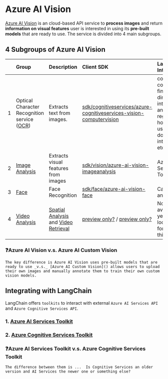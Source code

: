 # Azure AI Vision

[Azure AI Vision](https://learn.microsoft.com/en-us/azure/ai-services/computer-vision/) is an cloud-based API service to **process images** and return **information on visual features** user is interested in using its **pre-built models** that are ready to use. The service is divided into 4 main subgroups.

## 4 Subgroups of Azure AI Vision
|   | Group  | Description | Client SDK | LangChain Integration |
|:-:|:--------|:------------|:---|:-----|
| 1 | Optical Character Recognition service ([OCR](https://learn.microsoft.com/en-us/azure/ai-services/computer-vision/overview-ocr))  | Extracts text from images. | [sdk/cognitiveservices/azure-cognitiveservices-vision-computervision](https://github.com/Azure/azure-sdk-for-python/tree/main/sdk/cognitiveservices/azure-cognitiveservices-vision-computervision) | confusing... couldnt find like direct integration, and blury regarding how ocr is used in ai document intelligence etc... |
| 2 | [Image Analysis](https://learn.microsoft.com/en-us/azure/ai-services/computer-vision/overview-image-analysis?tabs=4-0) | Extracts visual features from images | [sdk/vision/azure-ai-vision-imageanalysis](https://github.com/Azure/azure-sdk-for-python/tree/azure-ai-vision-imageanalysis_1.0.0b3/sdk/vision/azure-ai-vision-imageanalysis)  | Azure AI Service Toolkit |
| 3 | [Face](https://learn.microsoft.com/en-us/azure/ai-services/computer-vision/overview-identity) | Face Recognition | [sdk/face/azure-ai-vision-face](https://github.com/Azure/azure-sdk-for-python/tree/azure-ai-vision-imageanalysis_1.0.0b3/sdk/face/azure-ai-vision-face) |  Can't find anything... |
| 4 | [Video Analysis](https://learn.microsoft.com/en-us/azure/ai-services/computer-vision/intro-to-spatial-analysis-public-preview?tabs=sa) | [Spatial Analysis](https://learn.microsoft.com/en-us/azure/ai-services/computer-vision/intro-to-spatial-analysis-public-preview?tabs=sa#spatial-analysis) and [Video Retrieval](https://learn.microsoft.com/en-us/azure/ai-services/computer-vision/intro-to-spatial-analysis-public-preview?tabs=sa#video-retrieval) | [preview only?](https://learn.microsoft.com/en-us/azure/ai-services/computer-vision/spatial-analysis-container?tabs=azure-stack-edge) / [preview only?](https://learn.microsoft.com/en-us/azure/ai-services/computer-vision/how-to/video-retrieval) | Not available yet? I was looking forward to this |



### ❓Azure AI Vision v.s. Azure AI Custom Vision
    The key difference is Azure AI Vision uses pre-built models that are ready to use _v.s._ [Azure AI Custom Vision]() allows users to upload their own images and manually annotate them to train their own custom vision models.

## Integrating with LangChain
LangChain offers `toolkits` to interact with external `Azure AI Services API` and `Azure Cognitive Services API`. 


### 1. [Azure AI Services Toolkit](https://python.langchain.com/v0.2/docs/integrations/tools/azure_ai_services/)
### 2. [Azure Cognitive Services Toolkit](https://python.langchain.com/v0.2/docs/integrations/tools/azure_cognitive_services/) 

### ❓Azure AI Services Toolkit v.s. Azure Cognitive Services Toolkit
    The difference between them is ...  Is Cognitive Services an older version and AI Services the newer one or something else?











